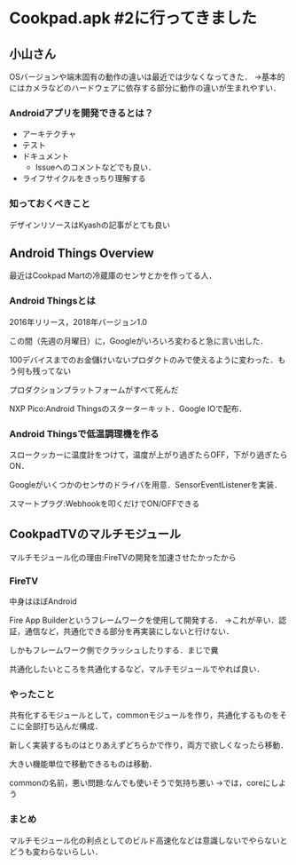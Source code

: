 # Cookpad.apk #2に行ってきました

## 小山さん
OSバージョンや端末固有の動作の違いは最近では少なくなってきた．
→基本的にはカメラなどのハードウェアに依存する部分に動作の違いが生まれやすい．

### Androidアプリを開発できるとは？
* アーキテクチャ
* テスト
* ドキュメント
    * Issueへのコメントなどでも良い．
* ライフサイクルをきっちり理解する

### 知っておくべきこと
デザインリソースはKyashの記事がとても良い

## Android Things Overview
最近はCookpad Martの冷蔵庫のセンサとかを作ってる人．

### Android Thingsとは
2016年リリース，2018年バージョン1.0

この間（先週の月曜日）に，Googleがいろいろ変わると急に言い出した．

100デバイスまでのお金儲けいないプロダクトのみで使えるように変わった．もう何も残ってない

プロダクションプラットフォームがすべて死んだ

NXP Pico:Android Thingsのスターターキット．Google IOで配布．

### Android Thingsで低温調理機を作る
スロークッカーに温度計をつけて，温度が上がり過ぎたらOFF，下がり過ぎたらON．

Googleがいくつかのセンサのドライバを用意．SensorEventListenerを実装．

スマートプラグ:Webhookを叩くだけでON/OFFできる


## CookpadTVのマルチモジュール
マルチモジュール化の理由:FireTVの開発を加速させたかったから

### FireTV
中身はほぼAndroid

Fire App Builderというフレームワークを使用して開発する．
→これが辛い．認証，通信など，共通化できる部分を再実装にしないと行けない．

しかもフレームワーク側でクラッシュしたりする．まじで糞

共通化したいところを共通化するなど，マルチモジュールでやれば良い．

### やったこと
共有化するモジュールとして，commonモジュールを作り，共通化するものをそこに全部打ち込んだ構成．

新しく実装するものはとりあえずどちらかで作り，両方で欲しくなったら移動．

大きい機能単位で移動できるものは移動．

commonの名前，悪い問題:なんでも使いそうで気持ち悪い
→では，coreにしよう

### まとめ
マルチモジュール化の利点としてのビルド高速化などは意識しないでやらないとどうも変わらないらしい．

